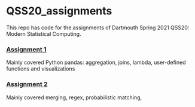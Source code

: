 # QSS20_assignments
This repo has code for the assignments of Dartmouth Spring 2021 QSS20: Modern Statistical Computing. 

### [Assignment 1](https://github.com/euniceyliu/QSS20_assignments/blob/main/assignment_1.ipynb)
Mainly covered Python pandas: aggregation, joins, lambda, user-defined functions and visualizations

### [Assignment 2](https://github.com/euniceyliu/QSS20_assignments/blob/main/assignment_2.ipynb)
Mainly covered merging, regex, probabilistic matching, 

